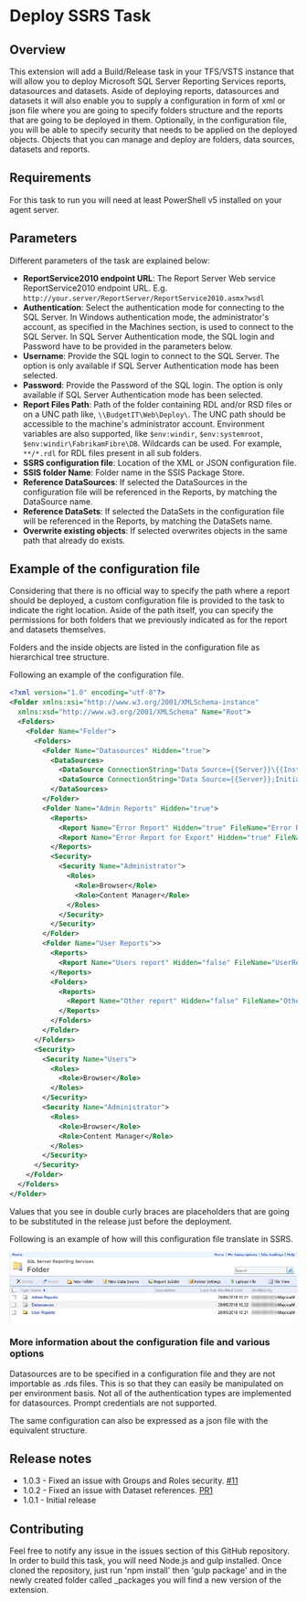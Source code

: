 # Deploy SSRS Task

## Overview

This extension will add a Build/Release task in your TFS/VSTS instance that will allow you to deploy Microsoft SQL Server Reporting Services reports, datasources and datasets.
Aside of deploying reports, datasources and datasets it will also enable you to supply a configuration in form of xml or json file where you are going to specify folders structure and the reports that are going to be deployed in them. Optionally, in the configuration file, you will be able to specify security that needs to be applied on the deployed objects. Objects that you can manage and deploy are folders, data sources, datasets and reports.

## Requirements

For this task to run you will need at least PowerShell v5 installed on your agent server.

## Parameters

Different parameters of the task are explained below:

* **ReportService2010 endpoint URL**: The Report Server Web service ReportService2010 endpoint URL. E.g. `http://your.server/ReportServer/ReportService2010.asmx?wsdl`
* **Authentication**: Select the authentication mode for connecting to the SQL Server. In Windows authentication mode, the administrator's account, as specified in the Machines section, is used to connect to the SQL Server. In SQL Server Authentication mode, the SQL login and Password have to be provided in the parameters below.
* **Username**:  Provide the SQL login to connect to the SQL Server. The option is only available if SQL Server Authentication mode has been selected.
* **Password**: Provide the Password of the SQL login. The option is only available if SQL Server Authentication mode has been selected.
* **Report Files Path**: Path of the folder containing RDL and/or RSD files or on a UNC path like, `\\BudgetIT\Web\Deploy\`. The UNC path should be accessible to the machine's administrator account. Environment variables are also supported, like `$env:windir`, `$env:systemroot`, `$env:windir\FabrikamFibre\DB`. Wildcards can be used. For example, `**/*.rdl` for RDL files present in all sub folders.
* **SSRS configuration file**: Location of the XML or JSON configuration file.
* **SSIS folder Name**: Folder name in the SSIS Package Store.
* **Reference DataSources**: If selected the DataSources in the configuration file will be referenced in the Reports, by matching the DataSource name.
* **Reference DataSets**: If selected the DataSets in the configuration file will be referenced in the Reports, by matching the DataSets name.
* **Overwrite existing objects**: If selected overwrites objects in the same path that already do exists.

## Example of the configuration file

Considering that there is no official way to specify the path where a report should be deployed, a custom configuration file is provided to the task to indicate the right location.
Aside of the path itself, you can specify the permissions for both folders that we previously indicated as for the report and datasets themselves.

Folders and the inside objects are listed in the configuration file as hierarchical tree structure.

Following an example of the configuration file.

```xml
<?xml version="1.0" encoding="utf-8"?>
<Folder xmlns:xsi="http://www.w3.org/2001/XMLSchema-instance" 
  xmlns:xsd="http://www.w3.org/2001/XMLSchema" Name="Root">
  <Folders>
    <Folder Name="Folder">
      <Folders>
        <Folder Name="Datasources" Hidden="true">
          <DataSources>
            <DataSource ConnectionString="Data Source={{Server}}\{{Instance}};Initial Catalog=MyDB" Name="MyDB" Extension="SQL" CredentialRetrieval="Integrated" />
            <DataSource ConnectionString="Data Source={{Server}};Initial Catalog=MetaData" Name="MetaData" Extension="SQL" CredentialRetrieval="Store" UserName="user" Password="password" WindowsCredentials="True" />
          </DataSources>
        </Folder>
        <Folder Name="Admin Reports" Hidden="true">
          <Reports>
            <Report Name="Error Report" Hidden="true" FileName="Error Report.rdl" />
            <Report Name="Error Report for Export" Hidden="true" FileName="Error Report for Export.rdl" />
          </Reports>
          <Security>
            <Security Name="Administrator">
              <Roles>
                <Role>Browser</Role>
                <Role>Content Manager</Role>
              </Roles>
            </Security>
          </Security>
        </Folder>
        <Folder Name="User Reports">>
          <Reports>
            <Report Name="Users report" Hidden="false" FileName="UserReport.rdl" />
          </Reports>
          <Folders>
            <Reports>
              <Report Name="Other report" Hidden="false" FileName="OtherReport.rdl" />
            </Reports>
          </Folders>
        </Folder>
      </Folders>
      <Security>
        <Security Name="Users">
          <Roles>
            <Role>Browser</Role>
          </Roles>
        </Security>
        <Security Name="Administrator">
          <Roles>
            <Role>Browser</Role>
            <Role>Content Manager</Role>
          </Roles>
        </Security>
      </Security>
    </Folder>
  </Folders>
</Folder>
```

Values that you see in double curly braces are placeholders that are going to be substituted in the release just before the deployment.

Following is an example of how will this configuration file translate in SSRS.

![Example](images/ssrs-deployed.png)

### More information about the configuration file and various options

Datasources are to be specified in a configuration file and they are not importable as .rds files. This is so that they can easily be manipulated on per environment basis.
Not all of the authentication types are implemented for datasources. Prompt credentials are not supported.

The same configuration can also be expressed as a json file with the equivalent structure.

## Release notes

* 1.0.3 - Fixed an issue with Groups and Roles security. [#11](https://github.com/mmajcica/DeploySsrs/issues/11)
* 1.0.2 - Fixed an issue with Dataset references. [PR1](https://github.com/mmajcica/DeploySsrs/pull/1)
* 1.0.1 - Initial release

## Contributing

Feel free to notify any issue in the issues section of this GitHub repository. In order to build this task, you will need Node.js and gulp installed. Once cloned the repository, just run 'npm install' then 'gulp package' and in the newly created folder called _packages you will find a new version of the extension.
